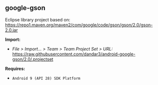## google-gson

Eclipse library project based on:<br/>
https://repo1.maven.org/maven2/com/google/code/gson/gson/2.0/gson-2.0.jar

**Import:**
- _File > Import... > Team > Team Project Set > URL:_<br/>
  https://raw.githubusercontent.com/dandar3/android-google-gson/2.0/.projectset

**Requires:**
- `Android 9 (API 28) SDK Platform`
